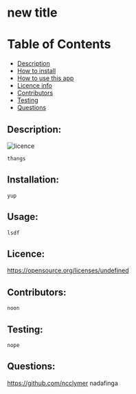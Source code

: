 
  # new title
  
  # Table of Contents
  
  - [Description](#Description)
  - [How to install](#Installation)
  - [How to use this app](#Usage)
  - [Licence info](#Licence)
  - [Contributors](#Contributors)
  - [Testing](#Testing)
  - [Questions](#Questions)
  
  ## Description:
  ![licence](https://img.shields.io/badge/License-MIT-blue.svg "Licence Badge")

    thangs
  ## Installation:
    yup
  ## Usage:
    lsdf
  ## Licence:
  https://opensource.org/licenses/undefined
  ## Contributors:
    noon
  ## Testing:
    nope
  ## Questions:
  https://github.com/ncclymer
    nadafinga
  